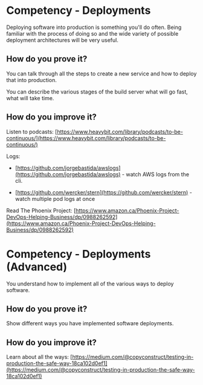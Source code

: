 # Competency - Deployments

Deploying software into production is something you'll do often.  Being familiar with the process of doing so and the wide variety of possible deployment architectures will be very useful.

## How do you prove it?

You can talk through all the steps to create a new service and how to deploy that into production.

You can describe the various stages of the build server what will go fast, what will take time.

## How do you improve it?

Listen to podcasts: [https://www.heavybit.com/library/podcasts/to-be-continuous/](https://www.heavybit.com/library/podcasts/to-be-continuous/)

Logs: 

* [https://github.com/jorgebastida/awslogs](https://github.com/jorgebastida/awslogs) - watch AWS logs from the cli.

* [https://github.com/wercker/stern](https://github.com/wercker/stern) - watch multiple pod logs at once

Read The Phoenix Project: [https://www.amazon.ca/Phoenix-Project-DevOps-Helping-Business/dp/0988262592](https://www.amazon.ca/Phoenix-Project-DevOps-Helping-Business/dp/0988262592)

# Competency - Deployments (Advanced)

You understand how to implement all of the various ways to deploy software.

## How do you prove it?

Show different ways you have implemented software deployments.

## How do you improve it?

Learn about all the ways: [https://medium.com/@copyconstruct/testing-in-production-the-safe-way-18ca102d0ef1](https://medium.com/@copyconstruct/testing-in-production-the-safe-way-18ca102d0ef1)

